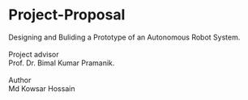# Project-Proposal

Designing and Buliding a Prototype of an Autonomous Robot System. <br>
<br>
Project advisor <br>
Prof. Dr. Bimal Kumar Pramanik.<br>
<br>
Author <br>
Md Kowsar Hossain
